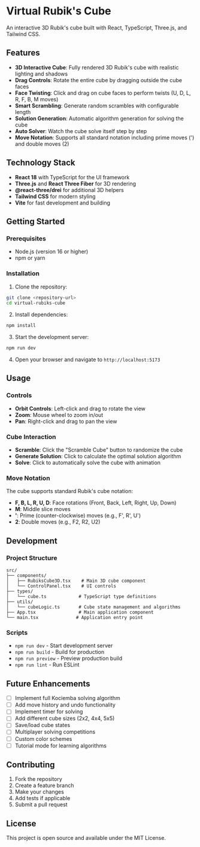 # Virtual Rubik's Cube

An interactive 3D Rubik's cube built with React, TypeScript, Three.js, and Tailwind CSS.

## Features

- **3D Interactive Cube**: Fully rendered 3D Rubik's cube with realistic lighting and shadows
- **Drag Controls**: Rotate the entire cube by dragging outside the cube faces
- **Face Twisting**: Click and drag on cube faces to perform twists (U, D, L, R, F, B, M moves)
- **Smart Scrambling**: Generate random scrambles with configurable length
- **Solution Generation**: Automatic algorithm generation for solving the cube
- **Auto Solver**: Watch the cube solve itself step by step
- **Move Notation**: Supports all standard notation including prime moves (') and double moves (2)

## Technology Stack

- **React 18** with TypeScript for the UI framework
- **Three.js** and **React Three Fiber** for 3D rendering
- **@react-three/drei** for additional 3D helpers
- **Tailwind CSS** for modern styling
- **Vite** for fast development and building

## Getting Started

### Prerequisites

- Node.js (version 16 or higher)
- npm or yarn

### Installation

1. Clone the repository:

```bash
git clone <repository-url>
cd virtual-rubiks-cube
```

2. Install dependencies:

```bash
npm install
```

3. Start the development server:

```bash
npm run dev
```

4. Open your browser and navigate to `http://localhost:5173`

## Usage

### Controls

- **Orbit Controls**: Left-click and drag to rotate the view
- **Zoom**: Mouse wheel to zoom in/out
- **Pan**: Right-click and drag to pan the view

### Cube Interaction

- **Scramble**: Click the "Scramble Cube" button to randomize the cube
- **Generate Solution**: Click to calculate the optimal solution algorithm
- **Solve**: Click to automatically solve the cube with animation

### Move Notation

The cube supports standard Rubik's cube notation:

- **F, B, L, R, U, D**: Face rotations (Front, Back, Left, Right, Up, Down)
- **M**: Middle slice moves
- **'**: Prime (counter-clockwise) moves (e.g., F', R', U')
- **2**: Double moves (e.g., F2, R2, U2)

## Development

### Project Structure

```
src/
├── components/
│   ├── RubiksCube3D.tsx    # Main 3D cube component
│   └── ControlPanel.tsx    # UI controls
├── types/
│   └── cube.ts            # TypeScript type definitions
├── utils/
│   └── cubeLogic.ts       # Cube state management and algorithms
├── App.tsx                # Main application component
└── main.tsx              # Application entry point
```

### Scripts

- `npm run dev` - Start development server
- `npm run build` - Build for production
- `npm run preview` - Preview production build
- `npm run lint` - Run ESLint

## Future Enhancements

- [ ] Implement full Kociemba solving algorithm
- [ ] Add move history and undo functionality
- [ ] Implement timer for solving
- [ ] Add different cube sizes (2x2, 4x4, 5x5)
- [ ] Save/load cube states
- [ ] Multiplayer solving competitions
- [ ] Custom color schemes
- [ ] Tutorial mode for learning algorithms

## Contributing

1. Fork the repository
2. Create a feature branch
3. Make your changes
4. Add tests if applicable
5. Submit a pull request

## License

This project is open source and available under the MIT License.
